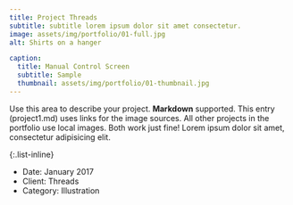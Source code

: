 ```yaml
---
title: Project Threads
subtitle: subtitle lorem ipsum dolor sit amet consectetur.
image: assets/img/portfolio/01-full.jpg
alt: Shirts on a hanger

caption:
  title: Manual Control Screen
  subtitle: Sample
  thumbnail: assets/img/portfolio/01-thumbnail.jpg
---
```

Use this area to describe your project. **Markdown** supported. This entry (project1.md) uses links for the image sources. All other projects in the portfolio use local images. Both work just fine! Lorem ipsum dolor sit amet, consectetur adipisicing elit. 

{:.list-inline}
- Date: January 2017
- Client: Threads
- Category: Illustration


